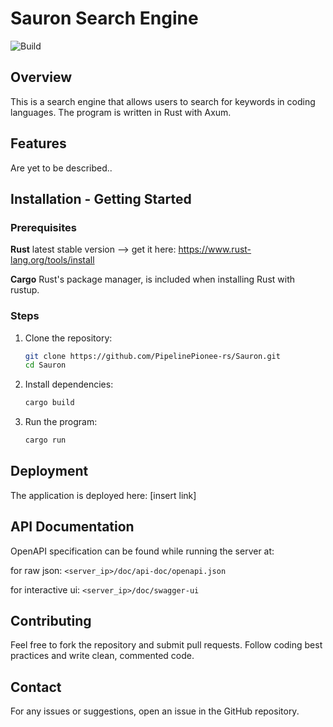 # Sauron Search Engine

![Build](https://github.com/PipelinePionee-rs/Sauron/actions/workflows/rust.yml/badge.svg?branch=main)

## Overview
This is a search engine that allows users to search for keywords in coding languages. The program is written in Rust with Axum. 

## Features
Are yet to be described..

## Installation - Getting Started
### Prerequisites
**Rust** latest stable version --> get it here: https://www.rust-lang.org/tools/install

**Cargo** Rust's package manager, is included when installing Rust with rustup.

### Steps
1. Clone the repository:
   ```sh
   git clone https://github.com/PipelinePionee-rs/Sauron.git
   cd Sauron
   ```
2. Install dependencies:
   ```sh
   cargo build
   ```
3. Run the program:
   ```sh
   cargo run
   ```

## Deployment
The application is deployed here: [insert link]

## API Documentation
OpenAPI specification can be found while running the server at:

for raw json:
```<server_ip>/doc/api-doc/openapi.json```

for interactive ui:
```<server_ip>/doc/swagger-ui```


## Contributing
Feel free to fork the repository and submit pull requests. Follow coding best practices and write clean, commented code.

## Contact
For any issues or suggestions, open an issue in the GitHub repository.


